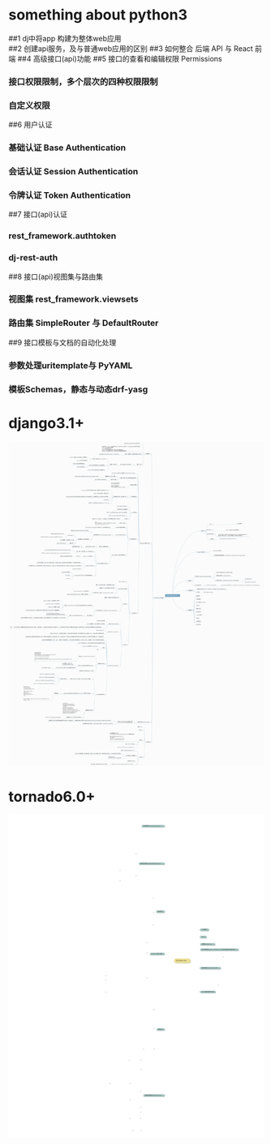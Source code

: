 # something about python3
##1 dj中将app 构建为整体web应用  
##2 创建api服务，及与普通web应用的区别
##3 如何整合 后端 API 与 React 前端
##4 高级接口(api)功能
##5 接口的查看和编辑权限 Permissions
### 接口权限限制，多个层次的四种权限限制
### 自定义权限
##6 用户认证
### 基础认证 Base Authentication
### 会话认证 Session Authentication
### 令牌认证 Token Authentication 
##7 接口(api)认证
### rest_framework.authtoken
### dj-rest-auth
##8 接口(api)视图集与路由集
### 视图集 rest_framework.viewsets
### 路由集 SimpleRouter  与 DefaultRouter
##9 接口模板与文档的自动化处理
### 参数处理uritemplate与 PyYAML 
### 模板Schemas，静态与动态drf-yasg

# django3.1+

   ![info_django](../DiscriPng/Django-core.png)
# tornado6.0+
  
   ![info_django](../DiscriPng/Tornado-core1.svg)
